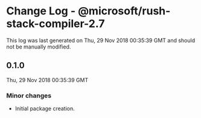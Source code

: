 # Change Log - @microsoft/rush-stack-compiler-2.7

This log was last generated on Thu, 29 Nov 2018 00:35:39 GMT and should not be manually modified.

## 0.1.0
Thu, 29 Nov 2018 00:35:39 GMT

### Minor changes

- Initial package creation.

